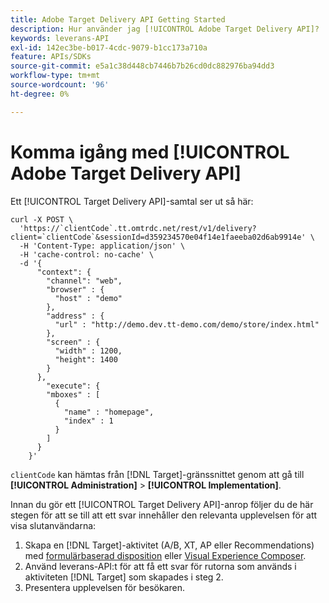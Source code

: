 ```yaml
---
title: Adobe Target Delivery API Getting Started
description: Hur använder jag [!UICONTROL Adobe Target Delivery API]?
keywords: leverans-API
exl-id: 142ec3be-b017-4cdc-9079-b1cc173a710a
feature: APIs/SDKs
source-git-commit: e5a1c38d448cb7446b7b26cd0dc882976ba94dd3
workflow-type: tm+mt
source-wordcount: '96'
ht-degree: 0%

---
```


# Komma igång med [!UICONTROL Adobe Target Delivery API]

Ett [!UICONTROL Target Delivery API]-samtal ser ut så här:

```
curl -X POST \
  'https://`clientCode`.tt.omtrdc.net/rest/v1/delivery?client=`clientCode`&sessionId=d359234570e04f14e1faeeba02d6ab9914e' \
  -H 'Content-Type: application/json' \
  -H 'cache-control: no-cache' \
  -d '{
      "context": {
        "channel": "web",
        "browser" : {
          "host" : "demo"
        },
        "address" : {
          "url" : "http://demo.dev.tt-demo.com/demo/store/index.html"
        },
        "screen" : {
          "width" : 1200,
          "height": 1400
        }
      },
        "execute": {
        "mboxes" : [
          {
            "name" : "homepage",
            "index" : 1
          }
        ]
      }
    }'
```

`clientCode` kan hämtas från [!DNL Target]-gränssnittet genom att gå till **[!UICONTROL Administration]** > **[!UICONTROL Implementation]**.

Innan du gör ett [!UICONTROL Target Delivery API]-anrop följer du de här stegen för att se till att ett svar innehåller den relevanta upplevelsen för att visa slutanvändarna:

1. Skapa en [!DNL Target]-aktivitet (A/B, XT, AP eller Recommendations) med [formulärbaserad disposition](https://experienceleague.adobe.com/docs/target/using/experiences/form-experience-composer.html?lang=sv-SE) eller [Visual Experience Composer](https://experienceleague.adobe.com/docs/target/using/experiences/vec/visual-experience-composer.html?lang=sv-SE).
1. Använd leverans-API:t för att få ett svar för rutorna som används i aktiviteten [!DNL Target] som skapades i steg 2.
1. Presentera upplevelsen för besökaren.
